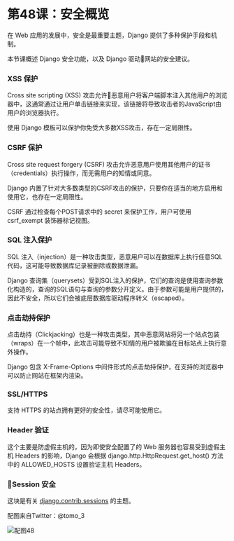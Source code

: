 # 第48课：安全概览

在 Web 应用的发展中，安全是最重要主题，Django 提供了多种保护手段和机制。

本节课概述 Django 安全功能，以及 Django 驱动网站的安全建议。

### XSS 保护
Cross site scripting (XSS) 攻击允许恶意用户将客户端脚本注入其他用户的浏览器中，这通常通过让用户单击链接来实现，该链接将导致攻击者的JavaScript由用户的浏览器执行。

使用 Django 模板可以保护你免受大多数XSS攻击，存在一定局限性。

### CSRF 保护
Cross site request forgery (CSRF) 攻击允许恶意用户使用其他用户的证书（credentials）执行操作，而无需用户的知情或同意。

Django 内置了针对大多数类型的CSRF攻击的保护，只要你在适当的地方启用和使用它，也存在一定局限性。

CSRF 通过检查每个POST请求中的 secret 来保护工作，用户可使用 csrf_exempt 装饰器标记视图。

### SQL 注入保护
SQL 注入（injection）是一种攻击类型，恶意用户可以在数据库上执行任意SQL代码，这可能导致数据库记录被删除或数据泄漏。

Django 查询集（querysets）受到SQL注入的保护，它们的查询是使用查询参数化构造的，查询的SQL语句与查询的参数分开定义。由于参数可能是用户提供的，因此不安全，所以它们会被底层数据库驱动程序转义（escaped）。

### 点击劫持保护
点击劫持（Clickjacking）也是一种攻击类型，其中恶意网站将另一个站点包装（wraps）在一个帧中，此攻击可能导致不知情的用户被欺骗在目标站点上执行意外操作。

Django 包含 X-Frame-Options 中间件形式的点击劫持保护，在支持的浏览器中可以防止网站在框架内渲染。 

### SSL/HTTPS
支持 HTTPS 的站点拥有更好的安全性，请尽可能使用它。 

### Header 验证
这个主要是防虚假主机的，因为即使安全配置了的 Web 服务器也容易受到虚假主机 Headers 的影响，Django 会根据 django.http.HttpRequest.get_host() 方法中的 ALLOWED_HOSTS 设置验证主机 Headers。

### Session 安全
这块是有关 [django.contrib.sessions](python42.md) 的主题。

配图来自Twitter：@tomo_3

![配图48](https://wiki.huihoo.com/images/thumb/e/e3/Devopsgirls48.jpg/684px-Devopsgirls48.jpg)